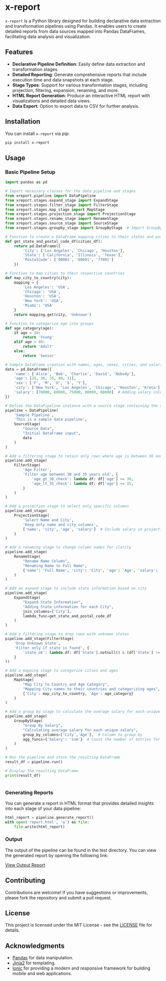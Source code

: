 # x-report

`x-report` is a Python library designed for building declarative data extraction and transformation pipelines using Pandas. It enables users to create detailed reports from data sources mapped into Pandas DataFrames, facilitating data analysis and visualization.

## Features

- **Declarative Pipeline Definition**: Easily define data extraction and transformation stages.
- **Detailed Reporting**: Generate comprehensive reports that include execution time and data snapshots at each stage.
- **Stage Types**: Support for various transformation stages, including projection, filtering, expansion, renaming, and more.
- **HTML Report Generation**: Produce an interactive HTML report with visualizations and detailed data views.
- **Data Export**: Option to export data to CSV for further analysis.

## Installation

You can install `x-report` via pip:

```bash
pip install x-report
```

## Usage

### Basic Pipeline Setup

```python
import pandas as pd

# Import necessary classes for the data pipeline and stages
from xreport.pipeline import DataPipeline
from xreport.stages.expand_stage import ExpandStage
from xreport.stages.filter_stage import FilterStage
from xreport.stages.map_stage import MapStage
from xreport.stages.projection_stage import ProjectionStage
from xreport.stages.rename_stage import RenameStage
from xreport.stages.source_stage import SourceStage
from xreport.stages.groupby_stage import GroupByStage  # Import GroupByStage

# Function to create a DataFrame mapping cities to their states and postal codes
def get_state_and_postal_code_df(cities_df):
    return pd.DataFrame({
        'City': ['Los Angeles', 'Chicago', 'Houston'],
        'State': ['California', 'Illinois', 'Texas'],
        'PostalCode': ['90001', '60601', '77001']
    })

# Function to map cities to their respective countries
def map_city_to_country(city):
    mapping = {
        'Los Angeles': 'USA',
        'Chicago': 'USA',
        'Houston': 'USA',
        'New York': 'USA',
        'Miami': 'USA'
    }
    return mapping.get(city, 'Unknown')

# Function to categorize age into groups
def age_category(age):
    if age < 30:
        return 'Young'
    elif age < 40:
        return 'Adult'
    else:
        return 'Senior'

# Sample DataFrame creation with names, ages, sexes, cities, and salaries
data = pd.DataFrame({
    'name': ['Alice', 'Bob', 'Charlie', 'David', 'Nobody'],
    'age': [25, 30, 35, 40, 31],
    'sex': ['F', 'M', 'U', 'X', 'Y'],
    'city': ['New York', 'Los Angeles', 'Chicago', 'Houston', 'Kreta'],
    'salary': [70000, 80000, 75000, 90000, 60000]  # Adding salary column
})

# Define the DataPipeline instance with a source stage containing the sample data
pipeline = DataPipeline(
    'Sample Pipeline',
    'This is a sample data pipeline',
    SourceStage(
        "Source Data",
        "Initial DataFrame input",
        data
    )
)

# Add a filtering stage to retain only rows where age is between 30 and 35
pipeline.add_stage(
    FilterStage(
        'Age Filter',
        'Filter age between 30 and 35 years old', {
            'age_gt_30_check': lambda df: df['age'] >= 30,
            'age_lt_35_check': lambda df: df['age'] <= 35,
        }
    )
)

# Add a projection stage to select only specific columns
pipeline.add_stage(
    ProjectionStage(
        'Select Name and City',
        'Keep only name and city columns',
        ['name', 'city', 'age', 'salary']  # Include salary in projection
    )
)

# Add a renaming stage to change column names for clarity
pipeline.add_stage(
    RenameStage(
        "Rename Name Column",
        "Renaming Name to Full Name",
        {'name': 'Full Name', 'city': 'City', 'age': 'Age', 'salary': 'Salary'}
    )
)

# Add an expand stage to include state information based on city
pipeline.add_stage(
    ExpandStage(
        "Expand State Information",
        "Adding State information for each City",
        join_columns=['City'],
        lambda_func=get_state_and_postal_code_df
    )
)

# Add a filtering stage to drop rows with unknown states
pipeline.add_stage(FilterStage(
    'Drop Unknown State',
    'Filter only if state is found', {
        'state_ok': lambda df: df['State'].notnull() & (df['State'] != ''),
    }
))

# Add a mapping stage to categorize cities and ages
pipeline.add_stage(
    MapStage(
        "Map City to Country and Age Category",
        "Mapping City names to their countries and categorizing ages",
        {'City': map_city_to_country, 'Age': age_category}
    )
)

# Add a group by stage to calculate the average salary for each unique salary value
pipeline.add_stage(
    GroupByStage(
        "Group By Salary",
        "Calculating average salary for each unique salary",
        group_by_columns=['City','Age'],  # Column to group by
        agg_funcs={'Salary': 'sum'}  # Count the number of entries for each salary
    )
)

# Run the pipeline and store the resulting DataFrame
result_df = pipeline.run()

# Display the resulting DataFrame
print(result_df)



```

### Generating Reports

You can generate a report in HTML format that provides detailed insights into each stage of your data pipeline:

```python
html_report = pipeline.generate_report()
with open('report.html', 'w') as file:
    file.write(html_report)
```

### Output

The output of the pipeline can be found in the test directory. You can view the generated report by opening the following link:

[View Output Report](https://rawcdn.githack.com/gaborando/x-report/a3d6e5c623f5d14aec26561916293f932427ba9a/tests/index.html)



## Contributing

Contributions are welcome! If you have suggestions or improvements, please fork the repository and submit a pull request.

## License

This project is licensed under the MIT License - see the [LICENSE](LICENSE) file for details.

## Acknowledgments

- [Pandas](https://pandas.pydata.org/) for data manipulation.
- [Jinja2](https://jinja.palletsprojects.com/) for templating.
- [Ionic](https://ionicframework.com/) for providing a modern and responsive framework for building mobile and web applications.

